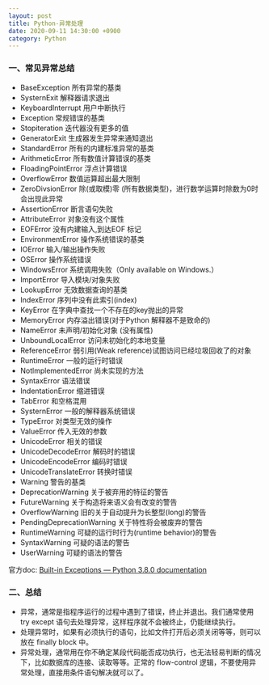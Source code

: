 ```yaml
---
layout: post
title: Python-异常处理
date: 2020-09-11 14:30:00 +0900
category: Python
---
```

### 一、常见异常总结
* BaseException     所有异常的基类
* SysternExit    解释器请求退出
* KeyboardInterrupt     用户中断执行
* Exception     常规错误的基类
* Stopiteration    迭代器没有更多的值
* GeneratorExit   生成器发生异常来通知退出
* StandardError    所有的内建标准异常的基类
* ArithmeticError   所有数值计算错误的基类
* FloadingPointError   浮点计算错误
* OverflowError   数值运算超出最大限制
* ZeroDivsionError  除(或取模)零 (所有数据类型)，进行数学运算时除数为0时会出现此异常
* AssertionError    断言语句失败
* AttributeError   对象没有这个属性
* EOFError   没有内建输入,到达EOF 标记
* EnvironmentError   操作系统错误的基类
* IOError   输入/输出操作失败
* OSError    操作系统错误
* WindowsError   系统调用失败（Only available on Windows.）
* ImportError    导入模块/对象失败
* LookupError   无效数据查询的基类
* IndexError    序列中没有此索引(index)
* KeyError    在字典中查找一个不存在的key抛出的异常
* MemoryError    内存溢出错误(对于Python 解释器不是致命的)
* NameError     未声明/初始化对象 (没有属性)
* UnboundLocalError    访问未初始化的本地变量
* ReferenceError     弱引用(Weak reference)试图访问已经垃圾回收了的对象
* RuntimeError    一般的运行时错误
* NotlmplementedError    尚未实现的方法
* SyntaxError   语法错误
* IndentationError    缩进错误
* TabError     和空格混用
* SysternError    一般的解释器系统错误
* TypeError      对类型无效的操作
* ValueError      传入无效的参数
* UnicodeError     相关的错误
* UnicodeDecodeError    解码时的错误
* UnicodeEncodeError     编码时错误
* UnicodeTranslateError    转换时错误
* Warning    警告的基类
* DeprecationWarning    关于被弃用的特征的警告
* FutureWarning    关于构造将来语义会有改变的警告
* OverflowWarning   旧的关于自动提升为长整型(long)的警告
* PendingDeprecationWarning   关于特性将会被废弃的警告
* RuntimeWarning    可疑的运行时行为(runtime behavior)的警告
* SyntaxWarning    可疑的语法的警告
* UserWarning     可疑的语法的警告

官方doc:  [Built-in Exceptions — Python 3.8.0 documentation](https://docs.python.org/3/library/exceptions.html?highlight=taberror#IndentationError)


### 二、总结
* 异常，通常是指程序运行的过程中遇到了错误，终止并退出。我们通常使用 try except 语句去处理异常，这样程序就不会被终止，仍能继续执行。
* 处理异常时，如果有必须执行的语句，比如文件打开后必须关闭等等，则可以放在 finally block 中。
* 异常处理，通常用在你不确定某段代码能否成功执行，也无法轻易判断的情况下，比如数据库的连接、读取等等。正常的 flow-control 逻辑，不要使用异常处理，直接用条件语句解决就可以了。
